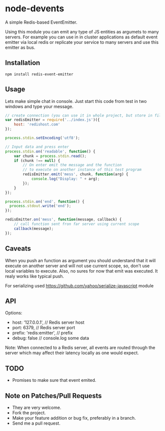# node-devents

A simple Redis-based EventEmitter.

Using this module you can emit any type of JS entities as argumets to many servers.
For example you can use in in cluster applications as default event emitter via local redis or replicate your service to many servers and use this emitter as bus.

## Installation

    npm install redis-event-emitter

## Usage

Lets make simple chat in console.
Just start this code from test in two windows and type your message.

```js
// create connection (you can use it in whole project, but store in file and export)
var redisEmitter = require('../index.js')({
	host: 'redishost.com'
});

process.stdin.setEncoding('utf8');

// Input data and press enter
process.stdin.on('readable', function() {
	var chunk = process.stdin.read();
	if (chunk !== null) {
		// On enter emit the message and the function
		// to execute on another instance of this test program
		redisEmitter.emit('mess', chunk, function(arg) {
			console.log("Display: " + arg);
		});
	}
});

process.stdin.on('end', function() {
  process.stdout.write('end');
});

redisEmitter.on('mess', function(message, callback) {
	// call function sent fron far server using current scope
	callback(message);
});
```
## Caveats

When you push an function as argument you should understand that it will execute on another server and will not use current scope, so, don't use local variables to execute.
Also, no sures for now that emit was executed. It realy works like typical push.

For serializing used https://github.com/yahoo/serialize-javascript module

## API

Options:
* host: '127.0.0.1', // Redis server host
* port: 6379, // Redis server port
* prefix: 'redis:emitter', // prefix
* debug: false // console.log some data

Note: When connected to a Redis server, all events are routed through the server which may affect
their latency locally as one would expect.

## TODO

* Promises to make sure that event emited.

## Note on Patches/Pull Requests

* They are very welcome.
* Fork the project.
* Make your feature addition or bug fix, preferably in a branch.
* Send me a pull request.
